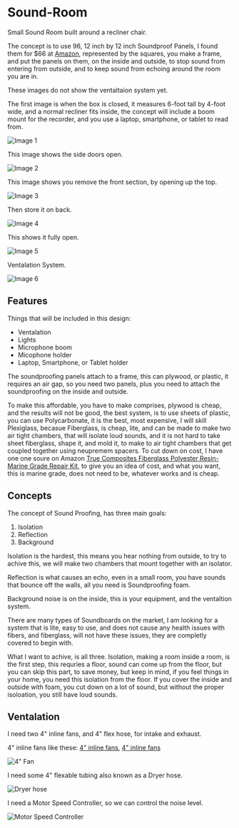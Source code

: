 # Sound-Room

Small Sound Room built around a recliner chair.

The concept is to use 96, 12 inch by 12 inch Soundproof Panels, I found them for $66 at [Amazon](https://www.amazon.com/gp/product/B09RKLX6RT/), 
represented by the squares, you make a frame, 
and put the panels on them, on the inside and outside, to stop sound from entering from outside, 
and to keep sound from echoing around the room you are in.

These images do not show the ventaltaion system yet.

The first image is when the box is closed, it measures 6-foot tall by 4-foot wide, and a normal recliner fits inside,
the concept will include a boom mount for the recorder, and you use a laptop, smartphone, or tablet to read from.

![Image 1](https://github.com/Light-Wizzard/Sound-Room/blob/main/images/sr-0001.png)

This image shows the side doors open.

![Image 2](https://github.com/Light-Wizzard/Sound-Room/blob/main/images/sr-0002.png)

This image shows you remove the front section, by opening up the top.

![Image 3](https://github.com/Light-Wizzard/Sound-Room/blob/main/images/sr-0003.png)

Then store it on back.

![Image 4](https://github.com/Light-Wizzard/Sound-Room/blob/main/images/sr-0004.png)

This shows it fully open.

![Image 5](https://github.com/Light-Wizzard/Sound-Room/blob/main/images/sr-0005.png)

Ventalation System.

![Image 6](https://github.com/Light-Wizzard/Sound-Room/blob/main/images/sr-0006.png)

## Features

Things that will be included in this design:

* Ventalation
* Lights
* Microphone boom
* Micophone holder
* Laptop, Smartphone, or Tablet holder

The soundproofing panels attach to a frame, this can plywood, or plastic, it requires an air gap, 
so you need two panels, plus you need to attach the soundproofing on the inside and outside.

To make this affordable, you have to make comprises, 
plywood is cheap, and the results will not be good,
the best system, is to use sheets of plastic,
you can use Polycarbonate, it is the best, most expensive, I will skill Plexiglass,
becasue Fiberglass, is cheap, lite, and can be made to make two air tight chambers,
that will isolate loud sounds, and it is not hard to take sheet fiberglass,
shape it, and mold it, to make to air tight chambers that get coupled together using neupremem spacers.
To cut down on cost, I have one one soure on Amazon [True Composites Fiberglass Polyester Resin-Marine Grade Repair Kit](https://www.amazon.com/Composites-Fiberglass-Repair-Polyester-1-5x50x10/dp/B079CQ8P5M), 
to give you an idea of cost, and what you want,
this is marine grade, does not need to be, 
whatever works and is cheap.

## Concepts

The concept of Sound Proofing, has three main goals:

1. Isolation
2. Reflection
3. Background

Isolation is the hardest, this means you hear nothing from outside, to try to achive this,
we will make two chambers that mount together with an isolator.

Reflection is what causes an echo, even in a small room, you have sounds that bounce off the walls, 
all you need is Soundproofing foam.

Background noise is on the inside, this is your equipment, 
and the ventaltion system.

There are many types of Soundboards on the market, 
I am looking for a system that is lite, easy to use, 
and does not cause any health issues with fibers,
and fiberglass, will not have these issues, 
they are completly covered to begin with.

What I want to achive, is all three. Isolation, making a room inside a room, is the first step,
this requries a floor, sound can come up from the floor,
but you can skip this part, to save money, but keep in mind,
if you feel things in your home, you need this isolation from the floor.
If you cover the inside and outside with foam, you cut down on a lot of sound,
but without the proper isoloation, you still have loud sounds.

## Ventalation

I need two 4" inline fans, and 4" flex hose, for intake and exhaust.

4" inline fans like these:
[4" inline fans](https://www.amazon.com/SAILFLO-Booster-Bathroom-Basement-Greenhouse/dp/B07J5VN82X/), 
[4" inline fans](https://www.amazon.com/gp/product/B08TM4KCLF/)

![4" Fan](https://github.com/Light-Wizzard/Sound-Room/blob/main/images/fan.png)

I need some 4" flexable tubing also known as a Dryer hose.

![Dryer hose](https://github.com/Light-Wizzard/Sound-Room/blob/main/images/hose.png)

I need a Motor Speed Controller, so we can control the noise level.

![Motor Speed Controller](https://github.com/Light-Wizzard/Sound-Room/blob/main/images/Motor-Controller.png)
